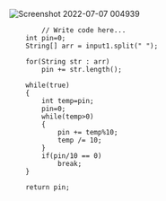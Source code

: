 ![Screenshot 2022-07-07 004939](https://user-images.githubusercontent.com/56172886/177626441-9a4b17f4-ed12-46a3-bda3-4872def23632.png)

    
    		// Write code here...
		int pin=0;
		String[] arr = input1.split(" ");

		for(String str : arr)
			pin += str.length();

		while(true)
		{
			int temp=pin;
			pin=0;
			while(temp>0)
			{
				pin += temp%10;
				temp /= 10;
			}
			if(pin/10 == 0)
				break;
		}
		
		return pin;
